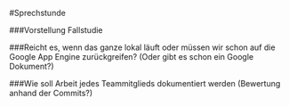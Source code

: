 #Sprechstunde

###Vorstellung Fallstudie

###Reicht es, wenn das ganze lokal läuft oder müssen wir schon auf die Google App Engine zurückgreifen? (Oder gibt es schon ein Google Dokument?)

###Wie soll Arbeit jedes Teammitglieds dokumentiert werden (Bewertung anhand der Commits?)
